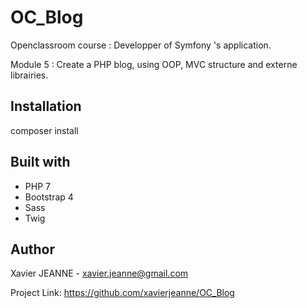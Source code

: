 # OC_Blog
Openclassroom course : Developper of Symfony 's application.

Module 5 : Create a PHP blog, using OOP, MVC structure and externe librairies.

## Installation

composer install

## Built with

- PHP 7
- Bootstrap 4
- Sass
- Twig

## Author

Xavier JEANNE - xavier.jeanne@gmail.com

Project Link: https://github.com/xavierjeanne/OC_Blog
